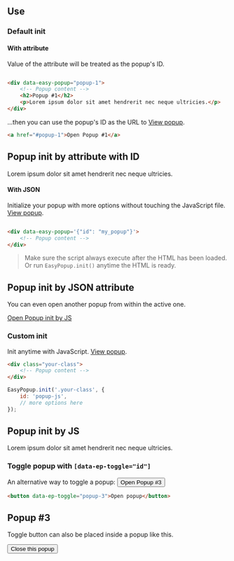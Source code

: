 ## Use

### Default init

#### With attribute

Value of the attribute will be treated as the popup's ID.

```html

<div data-easy-popup="popup-1">
    <!-- Popup content -->
    <h2>Popup #1</h2>
    <p>Lorem ipsum dolor sit amet hendrerit nec neque ultricies.</p>
</div>
```

...then you can use the popup's ID as the URL to [View popup](#popup-1).

```html
<a href="#popup-1">Open Popup #1</a>
```

<div data-easy-popup="popup-1">
    <!-- Popup content -->
    <h2>Popup init by attribute with ID</h2>
    <p>Lorem ipsum dolor sit amet hendrerit nec neque ultricies.</p>
</div>

#### With JSON

Initialize your popup with more options without touching the JavaScript file. [View popup](#popup-json).

```html

<div data-easy-popup='{"id": "my_popup"}'>
    <!-- Popup content -->
</div>
```

> Make sure the script always execute after the HTML has been loaded. Or run `EasyPopup.init()` anytime the HTML is
> ready.

<div data-easy-popup='{"id": "popup-json"}'>
    <!-- Popup content -->
    <h2>Popup init by JSON attribute</h2>
    <p>You can even open another popup from within the active one.</p>
    <a href="#popup-js">Open Popup init by JS</a>
</div>

### Custom init

Init anytime with JavaScript. [View popup](#popup-js).

```html
<div class="your-class">
    <!-- Popup content -->
</div>
```

```js
EasyPopup.init('.your-class', {
    id: 'popup-js',
    // more options here
});
```

<div class="your-class">
    <!-- Popup content -->
    <h2>Popup init by JS</h2>
    <p>Lorem ipsum dolor sit amet hendrerit nec neque ultricies.</p>
</div>

### Toggle popup with `[data-ep-toggle="id"]`

An alternative way to toggle a popup: <button data-ep-toggle="popup-3">Open Popup #3</button>

```html
<button data-ep-toggle="popup-3">Open popup</button>
```

<div data-easy-popup="popup-3">
    <!-- Popup content -->
    <h2>Popup #3</h2>
    <p>Toggle button can also be placed inside a popup like this.</p>
    <button data-ep-toggle="popup-3">Close this popup</button>
</div>